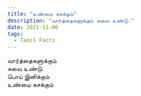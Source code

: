 ```yaml
---
title: "உண்மை கசக்கும்"
description: "வார்த்தைகளுக்கும் சுவை உண்டு."
date: 2021-11-06
tags:
  - Tamil Facts
---
```


வார்த்தைகளுக்கும்  
சுவை உண்டு  
பொய் இனிக்கும்  
உண்மை கசக்கும்  
